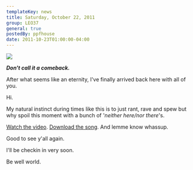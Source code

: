 ```yaml
---
templateKey: news
title: Saturday, October 22, 2011
group: LEO37
general: true
postedBy: ppfhouse
date: 2011-10-23T01:00:00-04:00
---
```

![](https://fbcdn-sphotos-a.akamaihd.net/hphotos-ak-ash4/s720x720/299051_10150896818055503_640110502_21587175_1564237822_n.jpg)

***Don't call it a comeback.***

After what seems like an eternity, I've finally arrived back here with all of you.

Hi.

My natural instinct during times like this is to just rant, rave and spew but why spoil this moment with a bunch of '*neither here/nor there*'s.

[Watch the video](http://youtu.be/aCJD1cDvqjg). [Download the song](http://leo37.bandcamp.com/track/fanfare). And lemme know whassup.

Good to see y'all again.

I'll be checkin in very soon.

Be well world.